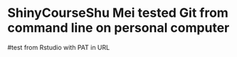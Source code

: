 # ShinyCourseShu Mei tested Git from command line on personal computer
#test from Rstudio with PAT in URL
